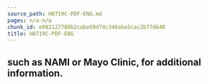 ```yaml
---
source_path: H0719C-PDF-ENG.md
pages: n/a-n/a
chunk_id: e082127780b2cabe69d74c346abe5cac2b77d648
title: H0719C-PDF-ENG
---
```

## such as NAMI or Mayo Clinic, for additional information.
